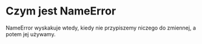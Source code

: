 # Czym jest NameError  
NameError wyskakuje wtedy, kiedy nie przypiszemy niczego do zmiennej, a potem jej używamy.
